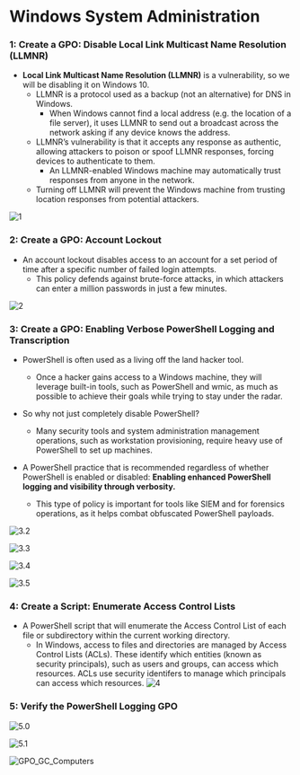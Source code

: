 # Windows System Administration

### 1: Create a GPO: Disable Local Link Multicast Name Resolution (LLMNR)
- **Local Link Multicast Name Resolution (LLMNR)** is a vulnerability, so we will be disabling it on Windows 10. 
    - LLMNR is a protocol used as a backup (not an alternative) for DNS in Windows.
      - When Windows cannot find a local address (e.g. the location of a file server), it uses LLMNR to send out a broadcast across the network asking if any device knows the address.
    - LLMNR’s vulnerability is that it accepts any response as authentic, allowing attackers to poison or spoof LLMNR responses, forcing devices to authenticate to them.
      - An LLMNR-enabled Windows machine may automatically trust responses from anyone in the network.
    - Turning off LLMNR will prevent the Windows machine from trusting location responses from potential attackers.

![1](https://github.com/dsteves28/CyberSecurity-Bootcamp/blob/main/07.%20Windows%20Administration%20and%20Hardening/1.PNG)

### 2: Create a GPO: Account Lockout
   - An account lockout disables access to an account for a set period of time after a specific number of failed login attempts. 
     - This policy defends against brute-force attacks, in which attackers can enter a million passwords in just a few minutes.

![2](https://github.com/dsteves28/CyberSecurity-Bootcamp/blob/main/07.%20Windows%20Administration%20and%20Hardening/2.PNG)

### 3: Create a GPO: Enabling Verbose PowerShell Logging and Transcription
   - PowerShell is often used as a living off the land hacker tool. 
     - Once a hacker gains access to a Windows machine, they will leverage built-in tools, such as PowerShell and wmic, as much as possible to achieve their goals while trying to stay under the radar.

   - So why not just completely disable PowerShell?
     - Many security tools and system administration management operations, such as workstation provisioning, require heavy use of PowerShell to set up machines.

   - A PowerShell practice that is recommended regardless of whether PowerShell is enabled or disabled: **Enabling enhanced PowerShell logging and visibility through verbosity.**
     - This type of policy is important for tools like SIEM and for forensics operations, as it helps combat obfuscated PowerShell payloads.

![3.2](https://github.com/dsteves28/CyberSecurity-Bootcamp/blob/main/07.%20Windows%20Administration%20and%20Hardening/3.2.PNG)

![3.3](https://github.com/dsteves28/CyberSecurity-Bootcamp/blob/main/07.%20Windows%20Administration%20and%20Hardening/3.3.PNG)

![3.4](https://github.com/dsteves28/CyberSecurity-Bootcamp/blob/main/07.%20Windows%20Administration%20and%20Hardening/3.4.PNG)

![3.5](https://github.com/dsteves28/CyberSecurity-Bootcamp/blob/main/07.%20Windows%20Administration%20and%20Hardening/3.5.PNG)

### 4: Create a Script: Enumerate Access Control Lists
   - A PowerShell script that will enumerate the Access Control List of each file or subdirectory within the current working directory.
        - In Windows, access to files and directories are managed by Access Control Lists (ACLs). These identify which entities (known as security principals), such as users and groups, can access which resources. ACLs use security identifers to manage which principals can access which resources.
![4](https://github.com/dsteves28/CyberSecurity-Bootcamp/blob/main/07.%20Windows%20Administration%20and%20Hardening/4.PNG)

### 5: Verify the PowerShell Logging GPO

![5.0](https://github.com/dsteves28/CyberSecurity-Bootcamp/blob/main/07.%20Windows%20Administration%20and%20Hardening/5.0.PNG)

![5.1](https://github.com/dsteves28/CyberSecurity-Bootcamp/blob/main/07.%20Windows%20Administration%20and%20Hardening/5.1.PNG)

![GPO_GC_Computers](https://github.com/dsteves28/CyberSecurity-Bootcamp/blob/main/07.%20Windows%20Administration%20and%20Hardening/GPO%20GC%20Computers.PNG)
